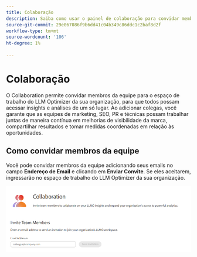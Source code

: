 ```yaml
---
title: Colaboração
description: Saiba como usar o painel de colaboração para convidar membros da equipe para o espaço de trabalho do LLM Optimizer de sua organização.
source-git-commit: 29e067086f9b6dd41c04b349c86ddc1c2baf8d2f
workflow-type: tm+mt
source-wordcount: '106'
ht-degree: 1%

---
```



# Colaboração

O Collaboration permite convidar membros da equipe para o espaço de trabalho do LLM Optimizer da sua organização, para que todos possam acessar insights e análises de um só lugar. Ao adicionar colegas, você garante que as equipes de marketing, SEO, PR e técnicas possam trabalhar juntas de maneira contínua em melhorias de visibilidade da marca, compartilhar resultados e tomar medidas coordenadas em relação às oportunidades.

## Como convidar membros da equipe

Você pode convidar membros da equipe adicionando seus emails no campo **Endereço de Email** e clicando em **Enviar Convite**. Se eles aceitarem, ingressarão no espaço de trabalho do LLM Optimizer da sua organização.

![Convite do Collaboration](/help/dashboards/assets/collaboration.png)
